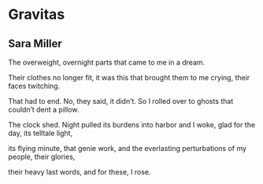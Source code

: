 # Gravitas
## Sara Miller
The overweight, overnight parts
that came to me in a dream.

Their clothes no longer fit,
it was this that brought them
to me crying, their faces twitching.

That had to end. No, they said,
it didn’t. So I rolled over to ghosts
that couldn’t dent a pillow.

The clock shed. Night pulled its
burdens into harbor and I woke,
glad for the day, its telltale light,

its flying minute, that genie work,
and the everlasting perturbations
of my people, their glories,

their heavy last words,
and for these, I rose.